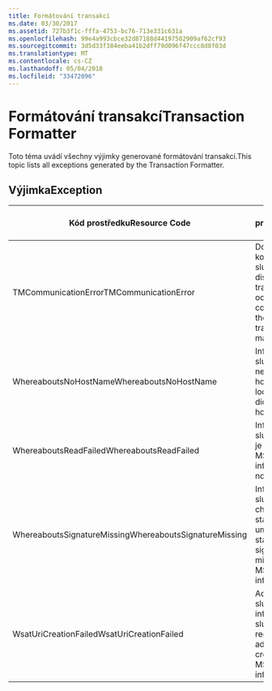 ```yaml
---
title: Formátování transakcí
ms.date: 03/30/2017
ms.assetid: 727b3f1c-fffa-4753-bc76-713e331c631a
ms.openlocfilehash: 99e4a993cbce32d87188d44197502909af62cf93
ms.sourcegitcommit: 3d5d33f384eeba41b2dff79d096f47ccc8d8f03d
ms.translationtype: MT
ms.contentlocale: cs-CZ
ms.lasthandoff: 05/04/2018
ms.locfileid: "33472096"
---
```

# <a name="transaction-formatter"></a><span data-ttu-id="dbeda-102">Formátování transakcí</span><span class="sxs-lookup"><span data-stu-id="dbeda-102">Transaction Formatter</span></span>
<span data-ttu-id="dbeda-103">Toto téma uvádí všechny výjimky generované formátování transakcí.</span><span class="sxs-lookup"><span data-stu-id="dbeda-103">This topic lists all exceptions generated by the Transaction Formatter.</span></span>  
  
## <a name="exception"></a><span data-ttu-id="dbeda-104">Výjimka</span><span class="sxs-lookup"><span data-stu-id="dbeda-104">Exception</span></span>  
  
|<span data-ttu-id="dbeda-105">Kód prostředku</span><span class="sxs-lookup"><span data-stu-id="dbeda-105">Resource Code</span></span>|<span data-ttu-id="dbeda-106">Řetězec prostředku</span><span class="sxs-lookup"><span data-stu-id="dbeda-106">Resource String</span></span>|  
|-------------------|---------------------|  
|<span data-ttu-id="dbeda-107">TMCommunicationError</span><span class="sxs-lookup"><span data-stu-id="dbeda-107">TMCommunicationError</span></span>|<span data-ttu-id="dbeda-108">Došlo k chybě při komunikaci se službou Správce distribuovaných transakcí.</span><span class="sxs-lookup"><span data-stu-id="dbeda-108">An error occurred while communicating with the distributed transaction manager.</span></span>|  
|<span data-ttu-id="dbeda-109">WhereaboutsNoHostName</span><span class="sxs-lookup"><span data-stu-id="dbeda-109">WhereaboutsNoHostName</span></span>|<span data-ttu-id="dbeda-110">Informace o umístění služby MSDTC neobsahuje název hostitele.</span><span class="sxs-lookup"><span data-stu-id="dbeda-110">The MSDTC location information did not contain a host name.</span></span>|  
|<span data-ttu-id="dbeda-111">WhereaboutsReadFailed</span><span class="sxs-lookup"><span data-stu-id="dbeda-111">WhereaboutsReadFailed</span></span>|<span data-ttu-id="dbeda-112">Informace o umístění služby MSDTC nelze je deserializovat.</span><span class="sxs-lookup"><span data-stu-id="dbeda-112">The MSDTC location information could not be deserialized.</span></span>|  
|<span data-ttu-id="dbeda-113">WhereaboutsSignatureMissing</span><span class="sxs-lookup"><span data-stu-id="dbeda-113">WhereaboutsSignatureMissing</span></span>|<span data-ttu-id="dbeda-114">Informace o umístění služby MSDTC chyběl podpis standardní umístění.</span><span class="sxs-lookup"><span data-stu-id="dbeda-114">The standard location signature was missing from the MSDTC location information.</span></span>|  
|<span data-ttu-id="dbeda-115">WsatUriCreationFailed</span><span class="sxs-lookup"><span data-stu-id="dbeda-115">WsatUriCreationFailed</span></span>|<span data-ttu-id="dbeda-116">Adresu registrační služby se nezdařilo z informace o umístění služby MS DTC.</span><span class="sxs-lookup"><span data-stu-id="dbeda-116">A registration service address could not be created from the MSDTC location information.</span></span>|
